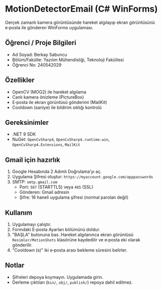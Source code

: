 # MotionDetectorEmail (C# WinForms)

Gerçek zamanlı kamera görüntüsünde hareket algılayıp ekran görüntüsünü e‑posta ile gönderen WinForms uygulaması.

## Öğrenci / Proje Bilgileri
- Ad Soyad: Berkay Sabuncu
- Bölüm/Fakülte: Yazılım Mühendisliği, Teknoloji Fakültesi
- Öğrenci No: 240542029

## Özellikler
- OpenCV (MOG2) ile hareket algılama
- Canlı kamera önizleme (PictureBox)
- E‑posta ile ekran görüntüsü gönderimi (MailKit)
- Cooldown (saniye) ile bildirim sıklığı kontrolü

## Gereksinimler
- .NET 9 SDK
- NuGet: `OpenCvSharp4`, `OpenCvSharp4.runtime.win`, `OpenCvSharp4.Extensions`, `MailKit`

## Gmail için hazırlık
1. Google Hesabında 2 Adımlı Doğrulama’yı aç.
2. Uygulama Şifresi oluştur: `https://myaccount.google.com/apppasswords`
3. SMTP: `smtp.gmail.com`
   - Port: `587` (STARTTLS) veya `465` (SSL)
   - Gönderen: Gmail adresin
   - Şifre: 16 haneli uygulama şifresi (normal parolan değil)

## Kullanım
1. Uygulamayı çalıştır.
2. Formdaki E‑posta Ayarları bölümünü doldur.
3. "BAŞLA" butonuna bas. Hareket algılanınca ekran görüntüsü `Resimler/MotionShots` klasörüne kaydedilir ve e‑posta eki olarak gönderilir.
4. "Cooldown (s)" iki e‑posta arası bekleme süresini belirler.

## Notlar
- Şifreleri depoya koymayın. Uygulamada girin.
- Derleme çıktıları (`bin/`, `obj/`, `publish/`) repoya dahil edilmez.


